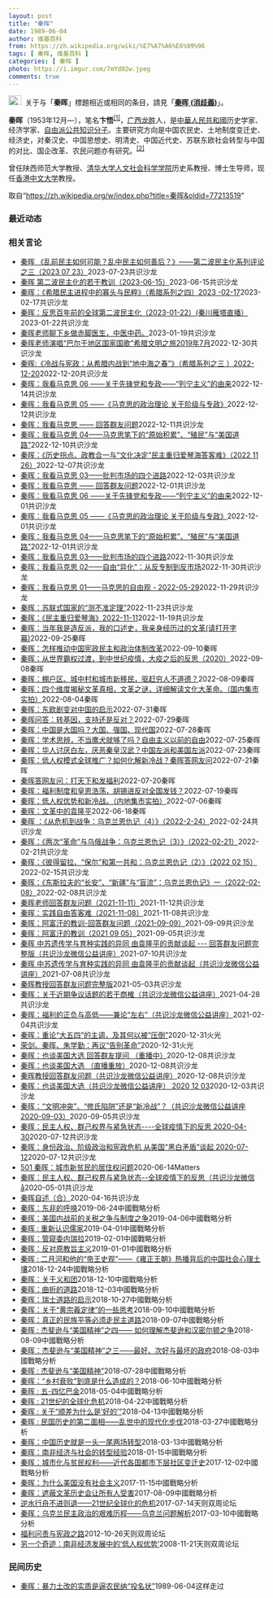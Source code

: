 ```yaml
---
layout: post
title: "秦晖"
date: 1989-06-04
author: 维基百科
from: https://zh.wikipedia.org/wiki/%E7%A7%A6%E6%99%96
tags: [ 秦晖, 维基百科 ]
categories: [ 秦晖 ]
photo: https://i.imgur.com/7mYd02w.jpeg
comments: true
---
```

<div class="mw-parser-output"><div role="note" class="hatnote navigation-not-searchable"><span typeof="mw:File"><a href="/wiki/Wikipedia:%E6%B6%88%E6%AD%A7%E4%B9%89" title="Wikipedia:消歧义"><img src="//upload.wikimedia.org/wikipedia/commons/thumb/5/5f/Disambig_gray.svg/25px-Disambig_gray.svg.png" decoding="async" width="25" height="19" class="mw-file-element" srcset="//upload.wikimedia.org/wikipedia/commons/thumb/5/5f/Disambig_gray.svg/38px-Disambig_gray.svg.png 1.5x, //upload.wikimedia.org/wikipedia/commons/thumb/5/5f/Disambig_gray.svg/50px-Disambig_gray.svg.png 2x" data-file-width="220" data-file-height="168"></a></span><style data-mw-deduplicate="TemplateStyles:r74069148">body:not(.skin-minerva) .mw-parser-output .ifmobile>.mobile{display:none}body.skin-minerva .mw-parser-output .ifmobile>.nomobile{display:inherit;display:initial}</style><span class="ifmobile"><span class="nomobile">&nbsp;&nbsp;</span><span class="mobile"></span></span>关于与「<b>秦晖</b>」標題相近或相同的条目，請見「<b><a href="/wiki/%E7%A7%A6%E6%99%96_(%E6%B6%88%E6%AD%A7%E4%B9%89)" class="mw-redirect" title="秦晖 (消歧义)">秦晖 (消歧義)</a></b>」。</div>

<p><b>秦晖</b>（1953年12月<span class="useeditintro" title="Template:BLP editintro">—</span>），笔名<b>卞悟</b><sup id="cite_ref-1" class="reference"><a href="#cite_note-1">[1]</a></sup>，<a href="/wiki/%E5%B9%BF%E8%A5%BF" class="mw-redirect" title="广西">广西</a><a href="/wiki/%E9%BE%99%E8%83%9C" class="mw-redirect" title="龙胜">龙胜</a>人，是<a href="/wiki/%E4%B8%AD%E8%8F%AF%E4%BA%BA%E6%B0%91%E5%85%B1%E5%92%8C%E5%9C%8B" class="mw-redirect" title="中華人民共和國">中華人民共和國</a>历史学家、经济学家、<a href="/wiki/%E8%87%AA%E7%94%B1%E6%B4%BE_(%E4%B8%AD%E5%8D%8E%E4%BA%BA%E6%B0%91%E5%85%B1%E5%92%8C%E5%9B%BD)" title="自由派 (中华人民共和国)">自由派</a><a href="/wiki/%E5%85%AC%E5%85%B1%E7%9F%A5%E8%AF%86%E5%88%86%E5%AD%90" title="公共知识分子">公共知识分子</a>。主要研究方向是中国农民史、土地制度变迁史、经济史，对秦汉史、中国思想史、明清史、中国近代史、苏联东欧社会转型与中国的对比、国企改革、农民问题亦有研究。<sup id="cite_ref-爱思想网_2-0" class="reference"><a href="#cite_note-爱思想网-2">[2]</a></sup>
</p><p>曾任陕西师范大学教授、<a href="/wiki/%E6%B8%85%E5%8D%8E%E5%A4%A7%E5%AD%A6%E4%BA%BA%E6%96%87%E7%A4%BE%E4%BC%9A%E7%A7%91%E5%AD%A6%E5%AD%A6%E9%99%A2" title="清华大学人文社会科学学院">清华大学人文社会科学学院</a>历史系教授、博士生导师，现任<a href="/wiki/%E9%A6%99%E6%B8%AF%E4%B8%AD%E6%96%87%E5%A4%A7%E5%AD%B8" title="香港中文大學">香港中文大学</a>教授。
</p>
<meta property="mw:PageProp/toc">
</div><!--esi <esi:include src="/esitest-fa8a495983347898/content" /> --><noscript><img src="//zh.wikipedia.org/wiki/Special:CentralAutoLogin/start?type=1x1" alt="" title="" width="1" height="1" style="border: none; position: absolute;"></noscript>
<div class="printfooter" data-nosnippet="">取自“<a dir="ltr" href="https://zh.wikipedia.org/w/index.php?title=秦晖&amp;oldid=77213519">https://zh.wikipedia.org/w/index.php?title=秦晖&amp;oldid=77213519</a>”</div><div id="recent-news"><h3>最近动态</h3><ul></ul></div><div id="open-opinion"><h3>相关言论</h3><ul><li><a href="https://nodebe4.github.io/opinion/2023-07-23/%E7%A7%A6%E6%99%96-%E4%B9%B1%E5%89%8D%E6%B0%91%E4%B8%BB%E5%A6%82%E4%BD%95%E5%8F%AF%E8%83%BD-%E4%B9%B1%E4%B8%AD%E6%B0%91%E4%B8%BB%E5%A6%82%E4%BD%95%E5%96%84%E5%90%8E-%E7%AC%AC%E4%BA%8C%E6%B3%A2%E6%B0%91%E4%B8%BB%E5%8C%96%E7%B3%BB%E5%88%97%E8%AF%84%E8%AE%BA%E4%B9%8B%E4%B8%89-2023-07-23/" title="思享-共识">秦晖 《乱前民主如何可能？乱中民主如何善后？》——第二波民主化系列评论之三（2023 07 23）</a><time>2023-07-23</time><a class="tag">共识沙龙</a></li>
<li><a href="https://nodebe4.github.io/opinion/2023-06-15/%E7%A7%A6%E6%99%96-%E7%AC%AC%E4%BA%8C%E6%B3%A2%E6%B0%91%E4%B8%BB%E5%8C%96%E7%9A%84%E8%8B%A5%E5%B9%B2%E6%95%99%E8%AE%AD-2023-06-15/" title="思享-共识">秦晖 第二波民主化的若干教训（2023-06-15）</a><time>2023-06-15</time><a class="tag">共识沙龙</a></li>
<li><a href="https://nodebe4.github.io/opinion/2023-02-17/%E7%A7%A6%E6%99%96-%E5%B8%8C%E8%85%8A%E6%B0%91%E4%B8%BB%E8%BF%9B%E7%A8%8B%E4%B8%AD%E7%9A%84%E5%AF%A1%E5%A4%B4%E4%B8%8E%E6%B0%91%E7%B2%B9-%E5%B8%8C%E8%85%8A%E7%B3%BB%E5%88%97%E4%B9%8B%E5%9B%9B-2023-02-17/" title="思享-共识">秦晖：《希腊民主进程中的寡头与民粹》（希腊系列之四）2023 -02-17</a><time>2023-02-17</time><a class="tag">共识沙龙</a></li>
<li><a href="https://nodebe4.github.io/opinion/2023-01-22/%E7%A7%A6%E6%99%96-%E5%8F%8D%E6%80%9D%E7%99%BE%E5%B9%B4%E5%89%8D%E7%9A%84%E5%85%A8%E7%90%83%E7%AC%AC%E4%BA%8C%E6%B3%A2%E6%B0%91%E4%B8%BB%E5%8C%96-2023-01-22-(%E7%A7%A6%E5%B7%9D%E9%9B%81%E5%A1%94%E7%9B%B4%E6%92%AD/" title="思享-共识">秦晖：反思百年前的全球第二波民主化（2023-01-22）(秦川雁塔直播）</a><time>2023-01-22</time><a class="tag">共识沙龙</a></li>
<li><a href="https://nodebe4.github.io/opinion/2023-01-19/%E7%A7%A6%E6%99%96%E8%80%81%E5%B8%88%E8%81%8A%E4%B8%8B%E4%B9%A1%E5%81%9A%E8%B5%A4%E8%84%9A%E5%8C%BB%E7%94%9F-%E4%B8%AD%E5%8C%BB%E4%B8%AD%E8%8D%AF/" title="思享-共识">秦晖老师聊下乡做赤脚医生，中医中药。</a><time>2023-01-19</time><a class="tag">共识沙龙</a></li>
<li><a href="https://nodebe4.github.io/opinion/2022-12-30/%E7%A7%A6%E6%99%96%E8%80%81%E5%B8%88%E6%BC%94%E5%94%B1-%E5%B7%B4%E5%B0%94%E5%B9%B2%E5%9C%B0%E5%8C%BA%E5%9B%BD%E5%AE%B6%E5%9B%BD%E6%AD%8C-%E5%B8%8C%E8%85%8A%E6%96%87%E6%98%8E%E4%B9%8B%E6%97%852019%E5%B9%B47%E6%9C%88/" title="思享-共识">秦晖老师演唱“巴尔干地区国家国歌”希腊文明之旅2019年7月</a><time>2022-12-30</time><a class="tag">共识沙龙</a></li>
<li><a href="https://nodebe4.github.io/opinion/2022-12-20/%E7%A7%A6%E6%99%96-%E5%86%B7%E6%88%98%E4%B8%8E%E5%AE%AA%E6%94%BF-%E4%BB%8E%E5%B8%8C%E8%85%8A%E5%86%85%E6%88%98%E5%88%B0-%E5%9C%B0%E4%B8%AD%E6%B5%B7%E4%B9%8B%E6%98%A5-%E5%B8%8C%E8%85%8A%E7%B3%BB%E5%88%97%E4%B9%8B%E4%B8%89-2022-12-20/" title="思享-共识">秦晖:《冷战与宪政：从希腊内战到“地中海之春”》（希腊系列之三  ）2022-12-20</a><time>2022-12-20</time><a class="tag">共识沙龙</a></li>
<li><a href="https://nodebe4.github.io/opinion/2022-12-14/%E7%A7%A6%E6%99%96-%E6%88%91%E7%9C%8B%E9%A9%AC%E5%85%8B%E6%80%9D-06-%E5%85%B3%E4%BA%8E%E5%85%88%E9%94%8B%E5%85%9A%E5%92%8C%E4%B8%93%E6%94%BF-%E5%88%97%E5%AE%81%E4%B8%BB%E4%B9%89-%E7%9A%84%E7%94%B1%E6%9D%A5/" title="思享-共识">秦晖：我看马克思 06 ——关于先锋党和专政——“列宁主义”的由来</a><time>2022-12-14</time><a class="tag">共识沙龙</a></li>
<li><a href="https://nodebe4.github.io/opinion/2022-12-12/%E7%A7%A6%E6%99%96-%E6%88%91%E7%9C%8B%E9%A9%AC%E5%85%8B%E6%80%9D-05-%E9%A9%AC%E5%85%8B%E6%80%9D%E7%9A%84%E6%94%BF%E6%B2%BB%E7%90%86%E8%AE%BA-%E5%85%B3%E4%BA%8E%E9%98%B6%E7%BA%A7%E4%B8%8E%E4%B8%93%E6%94%BF/" title="思享-共识">秦晖：我看马克思 05 ——《马克思的政治理论 关于阶级与专政》</a><time>2022-12-12</time><a class="tag">共识沙龙</a></li>
<li><a href="https://nodebe4.github.io/opinion/2022-12-11/%E7%A7%A6%E6%99%96-%E6%88%91%E7%9C%8B%E9%A9%AC%E5%85%8B%E6%80%9D-%E5%9B%9E%E7%AD%94%E7%BE%A4%E5%8F%8B%E9%97%AE%E9%A2%98/" title="思享-共识">秦晖：我看马克思 —— 回答群友问题</a><time>2022-12-11</time><a class="tag">共识沙龙</a></li>
<li><a href="https://nodebe4.github.io/opinion/2022-12-10/%E7%A7%A6%E6%99%96-%E6%88%91%E7%9C%8B%E9%A9%AC%E5%85%8B%E6%80%9D-04-%E9%A9%AC%E5%85%8B%E6%80%9D%E7%AC%94%E4%B8%8B%E7%9A%84-%E5%8E%9F%E5%A7%8B%E7%A7%AF%E7%B4%AF-%E6%AE%96%E6%B0%91-%E4%B8%8E-%E7%BE%8E%E5%9B%BD%E9%81%93%E8%B7%AF/" title="思享-共识">秦晖：我看马克思 04——马克思笔下的“原始积累”、“殖民”与“美国道路”</a><time>2022-12-10</time><a class="tag">共识沙龙</a></li>
<li><a href="https://nodebe4.github.io/opinion/2022-12-07/%E7%A7%A6%E6%99%96-%E5%8E%86%E5%8F%B2%E6%8B%90%E7%82%B9-%E6%94%BF%E6%95%99%E5%90%88%E4%B8%80%E4%B8%8E-%E6%96%87%E5%8C%96%E5%86%B3%E5%AE%9A-%E6%B0%91%E4%B8%BB%E9%87%8D%E5%BD%92%E7%88%B1%E7%90%B4%E6%B5%B7%E7%AD%94%E5%AE%A2%E9%9A%BE-2022-11-26/" title="思享-共识">秦晖：《历史拐点、政教合一与“文化决定”民主重归爱琴海答客难》（2022 11 26）</a><time>2022-12-07</time><a class="tag">共识沙龙</a></li>
<li><a href="https://nodebe4.github.io/opinion/2022-12-03/%E7%A7%A6%E6%99%96-%E6%88%91%E7%9C%8B%E9%A9%AC%E5%85%8B%E6%80%9D-03-%E6%89%B9%E5%88%A4%E5%B8%82%E5%9C%BA%E7%9A%84%E5%9B%9B%E4%B8%AA%E8%BF%9B%E8%B7%AF/" title="思享-共识">秦晖：我看马克思 03——批判市场的四个进路</a><time>2022-12-03</time><a class="tag">共识沙龙</a></li>
<li><a href="https://nodebe4.github.io/opinion/2022-12-01/%E7%A7%A6%E6%99%96-%E6%88%91%E7%9C%8B%E9%A9%AC%E5%85%8B%E6%80%9D-%E5%9B%9E%E7%AD%94%E7%BE%A4%E5%8F%8B%E9%97%AE%E9%A2%98/" title="思享-共识">秦晖：我看马克思 —— 回答群友问题</a><time>2022-12-01</time><a class="tag">共识沙龙</a></li>
<li><a href="https://nodebe4.github.io/opinion/2022-12-01/%E7%A7%A6%E6%99%96-%E6%88%91%E7%9C%8B%E9%A9%AC%E5%85%8B%E6%80%9D-06-%E5%85%B3%E4%BA%8E%E5%85%88%E9%94%8B%E5%85%9A%E5%92%8C%E4%B8%93%E6%94%BF-%E5%88%97%E5%AE%81%E4%B8%BB%E4%B9%89-%E7%9A%84%E7%94%B1%E6%9D%A5/" title="思享-共识">秦晖：我看马克思 06 ——关于先锋党和专政——“列宁主义”的由来</a><time>2022-12-01</time><a class="tag">共识沙龙</a></li>
<li><a href="https://nodebe4.github.io/opinion/2022-12-01/%E7%A7%A6%E6%99%96-%E6%88%91%E7%9C%8B%E9%A9%AC%E5%85%8B%E6%80%9D-05-%E9%A9%AC%E5%85%8B%E6%80%9D%E7%9A%84%E6%94%BF%E6%B2%BB%E7%90%86%E8%AE%BA-%E5%85%B3%E4%BA%8E%E9%98%B6%E7%BA%A7%E4%B8%8E%E4%B8%93%E6%94%BF/" title="思享-共识">秦晖：我看马克思 05 ——《马克思的政治理论 关于阶级与专政》</a><time>2022-12-01</time><a class="tag">共识沙龙</a></li>
<li><a href="https://nodebe4.github.io/opinion/2022-12-01/%E7%A7%A6%E6%99%96-%E6%88%91%E7%9C%8B%E9%A9%AC%E5%85%8B%E6%80%9D-04-%E9%A9%AC%E5%85%8B%E6%80%9D%E7%AC%94%E4%B8%8B%E7%9A%84-%E5%8E%9F%E5%A7%8B%E7%A7%AF%E7%B4%AF-%E6%AE%96%E6%B0%91-%E4%B8%8E-%E7%BE%8E%E5%9B%BD%E9%81%93%E8%B7%AF/" title="思享-共识">秦晖：我看马克思 04——马克思笔下的“原始积累”、“殖民”与“美国道路”</a><time>2022-12-01</time><a class="tag">共识沙龙</a></li>
<li><a href="https://nodebe4.github.io/opinion/2022-11-30/%E7%A7%A6%E6%99%96-%E6%88%91%E7%9C%8B%E9%A9%AC%E5%85%8B%E6%80%9D-03-%E6%89%B9%E5%88%A4%E5%B8%82%E5%9C%BA%E7%9A%84%E5%9B%9B%E4%B8%AA%E8%BF%9B%E8%B7%AF/" title="思享-共识">秦晖：我看马克思 03——批判市场的四个进路</a><time>2022-11-30</time><a class="tag">共识沙龙</a></li>
<li><a href="https://nodebe4.github.io/opinion/2022-11-30/%E7%A7%A6%E6%99%96-%E6%88%91%E7%9C%8B%E9%A9%AC%E5%85%8B%E6%80%9D-02-%E8%87%AA%E7%94%B1-%E5%BC%82%E5%8C%96-%E4%BB%8E%E5%8F%8D%E4%B8%93%E5%88%B6%E5%88%B0%E5%8F%8D%E5%B8%82%E5%9C%BA/" title="思享-共识">秦晖：我看马克思 02——自由“异化”：从反专制到反市场</a><time>2022-11-30</time><a class="tag">共识沙龙</a></li>
<li><a href="https://nodebe4.github.io/opinion/2022-11-29/%E7%A7%A6%E6%99%96-%E6%88%91%E7%9C%8B%E9%A9%AC%E5%85%8B%E6%80%9D-01-%E9%A9%AC%E5%85%8B%E6%80%9D%E7%9A%84%E8%87%AA%E7%94%B1%E8%A7%82-2022-05-29/" title="思享-共识">秦晖：我看马克思 01——马克思的自由观 - 2022-05-29</a><time>2022-11-29</time><a class="tag">共识沙龙</a></li>
<li><a href="https://nodebe4.github.io/opinion/2022-11-23/%E7%A7%A6%E6%99%96-%E8%8B%8F%E8%81%94%E5%BC%8F%E5%9B%BD%E5%AE%B6%E7%9A%84-%E6%B5%8B%E4%B8%8D%E5%87%86%E5%AE%9A%E7%90%86/" title="思享-共识">秦晖：苏联式国家的“测不准定理”</a><time>2022-11-23</time><a class="tag">共识沙龙</a></li>
<li><a href="https://nodebe4.github.io/opinion/2022-11-19/%E7%A7%A6%E6%99%96-%E6%B0%91%E4%B8%BB%E9%87%8D%E5%BD%92%E7%88%B1%E7%90%B4%E6%B5%B7-2022-11-11/" title="思享-共识">秦晖：《民主重归爱琴海》2022-11-11</a><time>2022-11-19</time><a class="tag">共识沙龙</a></li>
<li><a href="https://nodebe4.github.io/opinion/2022-09-25/%E7%A7%A6%E6%99%96-%E5%BD%93%E5%B9%B4%E6%88%91%E6%98%AF%E9%80%A0%E5%8F%8D%E6%B4%BE-%E6%88%91%E7%9A%84%E5%8F%A3%E8%BF%B0%E5%8F%B2-%E6%88%91%E4%BA%B2%E8%BA%AB%E7%BB%8F%E5%8E%86%E8%BF%87%E7%9A%84%E6%96%87%E9%9D%A9(%E8%AF%B7%E6%89%93%E5%BC%80%E5%AD%97%E5%B9%95)/" title="中国菜市场 Chinese Wet Market">秦晖：当年我是造反派，我的口述史，我亲身经历过的文革(请打开字幕)</a><time>2022-09-25</time><a class="tag">秦晖</a></li>
<li><a href="https://nodebe4.github.io/opinion/2022-09-10/%E7%A7%A6%E6%99%96-%E6%80%8E%E6%A0%B7%E6%8E%A8%E5%8A%A8%E4%B8%AD%E5%9B%BD%E5%AE%AA%E6%94%BF%E6%B0%91%E4%B8%BB%E5%92%8C%E6%94%BF%E6%B2%BB%E4%BD%93%E5%88%B6%E6%94%B9%E9%9D%A9/" title="中国菜市场 Chinese Wet Market">秦晖：怎样推动中国宪政民主和政治体制改革</a><time>2022-09-10</time><a class="tag">秦晖</a></li>
<li><a href="https://nodebe4.github.io/opinion/2022-09-08/%E7%A7%A6%E6%99%96-%E4%BB%8E%E4%B8%96%E7%95%8C%E9%9C%B8%E6%9D%83%E8%BF%87%E6%B8%A1-%E5%88%B0%E4%B8%AD%E4%B8%96%E7%BA%AA%E7%96%AB%E6%83%85-%E5%A4%A7%E7%96%AB%E4%B9%8B%E5%90%8E%E7%9A%84%E5%8F%8D%E6%80%9D-2020/" title="中国菜市场 Chinese Wet Market">秦晖：从世界霸权过渡，到中世纪疫情，大疫之后的反思（2020）</a><time>2022-09-08</time><a class="tag">秦晖</a></li>
<li><a href="https://nodebe4.github.io/opinion/2022-08-09/%E7%A7%A6%E6%99%96-%E6%A3%9A%E6%88%B7%E5%8C%BA-%E5%9F%8E%E4%B8%AD%E6%9D%91%E5%92%8C%E5%9F%8E%E5%B8%82%E6%96%B0%E7%A7%BB%E6%B0%91-%E9%A9%B1%E8%B5%B6%E7%A9%B7%E4%BA%BA%E4%B8%8D%E9%81%93%E5%BE%B7/" title="中国菜市场 Chinese Wet Market">秦晖：棚户区、城中村和城市新移民，驱赶穷人不道德？</a><time>2022-08-09</time><a class="tag">秦晖</a></li>
<li><a href="https://nodebe4.github.io/opinion/2022-08-04/%E7%A7%A6%E6%99%96-%E5%9B%9B%E4%B8%AA%E7%BB%B4%E5%BA%A6%E6%8F%AD%E7%A7%98%E6%96%87%E9%9D%A9%E7%9C%9F%E7%9B%B8-%E6%96%87%E9%9D%A9%E4%B9%8B%E8%B0%9C-%E8%AF%A6%E7%BB%86%E8%A7%A3%E8%AF%BB%E6%96%87%E5%8C%96%E5%A4%A7%E9%9D%A9%E5%91%BD-%E5%9B%BD%E5%86%85%E9%9B%86%E5%B8%82%E5%AE%9E%E6%8B%8D/" title="中国菜市场 Chinese Wet Market">秦晖：四个维度揭秘文革真相，文革之谜，详细解读文化大革命。（国内集市实拍）</a><time>2022-08-04</time><a class="tag">秦晖</a></li>
<li><a href="https://nodebe4.github.io/opinion/2022-07-31/%E7%A7%A6%E6%99%96-%E4%B8%9C%E6%AC%A7%E5%89%A7%E5%8F%98%E5%AF%B9%E4%B8%AD%E5%9B%BD%E7%9A%84%E5%90%AF%E7%A4%BA/" title="中国菜市场 Chinese Wet Market">秦晖：东欧剧变对中国的启示</a><time>2022-07-31</time><a class="tag">秦晖</a></li>
<li><a href="https://nodebe4.github.io/opinion/2022-07-29/%E7%A7%A6%E6%99%96%E9%97%AE%E7%AD%94-%E8%BD%AC%E5%9F%BA%E5%9B%A0-%E6%94%AF%E6%8C%81%E8%BF%98%E6%98%AF%E5%8F%8D%E5%AF%B9/" title="中国菜市场 Chinese Wet Market">秦晖问答：转基因，支持还是反对？</a><time>2022-07-29</time><a class="tag">秦晖</a></li>
<li><a href="https://nodebe4.github.io/opinion/2022-07-28/%E7%A7%A6%E6%99%96-%E4%B8%AD%E5%9B%BD%E6%98%AF%E5%A4%A7%E5%9B%BD%E5%90%97-%E5%A4%A7%E5%9B%BD-%E5%BC%BA%E5%9B%BD-%E7%8E%B0%E4%BB%A3%E5%9B%BD/" title="中国菜市场 Chinese Wet Market">秦晖：中国是大国吗？大国、强国、现代国</a><time>2022-07-28</time><a class="tag">秦晖</a></li>
<li><a href="https://nodebe4.github.io/opinion/2022-07-25/%E7%A7%A6%E6%99%96-%E5%AD%A6%E6%9C%AF%E6%80%9D%E8%BE%A8-%E4%B8%8D%E5%BD%93%E9%B9%B0%E7%8A%AC%E5%B0%B1%E5%A4%9F%E4%BA%86%E5%90%97-%E8%87%AA%E7%94%B1%E4%B8%BB%E4%B9%89%E4%BB%A5%E5%89%8D%E7%9A%84%E8%87%AA%E7%94%B1/" title="中国菜市场 Chinese Wet Market">秦晖：学术思辨，不当鹰犬就够了吗？自由主义以前的自由</a><time>2022-07-25</time><a class="tag">秦晖</a></li>
<li><a href="https://nodebe4.github.io/opinion/2022-07-23/%E7%A7%A6%E6%99%96-%E5%8D%8E%E4%BA%BA%E8%AE%A8%E5%8E%8C%E7%99%BD%E5%B7%A6-%E5%8E%8C%E6%81%B6%E7%A7%A6%E7%9A%87%E6%B1%89%E6%AD%A6-%E4%B8%AD%E5%9B%BD%E5%B7%A6%E6%B4%BE%E5%92%8C%E7%BE%8E%E5%9B%BD%E5%B7%A6%E6%B4%BE/" title="中国菜市场 Chinese Wet Market">秦晖：华人讨厌白左，厌恶秦皇汉武？中国左派和美国左派</a><time>2022-07-23</time><a class="tag">秦晖</a></li>
<li><a href="https://nodebe4.github.io/opinion/2022-07-21/%E7%A7%A6%E6%99%96-%E4%BD%8E%E4%BA%BA%E6%9D%83%E6%A8%A1%E5%BC%8F%E5%85%A8%E7%90%83%E6%8E%A8%E5%B9%BF-%E5%A6%82%E4%BD%95%E5%8C%96%E8%A7%A3%E6%96%B0%E5%86%B7%E6%88%98-%E7%A7%A6%E6%99%96%E7%AD%94%E7%BD%91%E5%8F%8B%E9%97%AE/" title="中国菜市场 Chinese Wet Market">秦晖：低人权模式全球推广？如何化解新冷战？秦晖答网友问</a><time>2022-07-21</time><a class="tag">秦晖</a></li>
<li><a href="https://nodebe4.github.io/opinion/2022-07-20/%E7%A7%A6%E6%99%96%E7%AD%94%E7%BD%91%E5%8F%8B%E9%97%AE-%E6%89%93%E5%A4%A9%E4%B8%8B%E5%92%8C%E5%8F%91%E7%A6%8F%E5%88%A9/" title="中国菜市场 Chinese Wet Market">秦晖答网友问：打天下和发福利</a><time>2022-07-20</time><a class="tag">秦晖</a></li>
<li><a href="https://nodebe4.github.io/opinion/2022-07-19/%E7%A7%A6%E6%99%96-%E7%A6%8F%E5%88%A9%E5%88%B6%E5%BA%A6%E5%92%8C%E7%9A%87%E6%81%A9%E6%B5%A9%E8%8D%A1-%E8%83%A1%E9%94%A1%E8%BF%9B%E5%8F%8D%E5%AF%B9%E5%85%A8%E5%9B%BD%E5%8F%91%E9%92%B1/" title="中国菜市场 Chinese Wet Market">秦晖：福利制度和皇恩浩荡，胡锡进反对全国发钱？</a><time>2022-07-19</time><a class="tag">秦晖</a></li>
<li><a href="https://nodebe4.github.io/opinion/2022-07-06/%E7%A7%A6%E6%99%96-%E4%BD%8E%E4%BA%BA%E6%9D%83%E4%BC%98%E5%8A%BF%E5%92%8C%E6%96%B0%E5%86%B7%E6%88%98-%E5%86%85%E5%9C%B0%E9%9B%86%E5%B8%82%E5%AE%9E%E6%8B%8D/" title="中国菜市场 Chinese Wet Market">秦晖：低人权优势和新冷战。（内地集市实拍）</a><time>2022-07-06</time><a class="tag">秦晖</a></li>
<li><a href="https://nodebe4.github.io/opinion/2022-06-18/%E7%A7%A6%E6%99%96-%E6%96%87%E9%9D%A9%E4%B8%AD%E7%9A%84%E8%A2%81%E9%9A%86%E5%B9%B3/" title="中国菜市场 Chinese Wet Market">秦晖：文革中的袁隆平</a><time>2022-06-18</time><a class="tag">秦晖</a></li>
<li><a href="https://nodebe4.github.io/opinion/2022-02-24/%E7%A7%A6%E6%99%96-%E4%BB%8E%E5%8D%B1%E6%9C%BA%E5%88%B0%E6%88%98%E4%BA%89-%E4%B9%8C%E5%85%8B%E5%85%B0%E6%81%A9%E4%BB%87%E8%AE%B0-4-2022-2-24/" title="思享-共识">秦晖 ：《从危机到战争：乌克兰恩仇记（4）》（2022-2-24）</a><time>2022-02-24</time><a class="tag">共识沙龙</a></li>
<li><a href="https://nodebe4.github.io/opinion/2022-02-21/%E7%A7%A6%E6%99%96-%E4%B8%A4%E6%AC%A1-%E9%9D%A9%E5%91%BD-%E4%B8%8E%E4%B9%8C%E4%BF%84%E6%88%98%E4%BA%89-%E4%B9%8C%E5%85%8B%E5%85%B0%E6%81%A9%E4%BB%87%E8%AE%B0-3-2022-02-21/" title="思享-共识">秦晖：《两次“革命”与乌俄战争：乌克兰恩仇记（3）》（2022-02-21）</a><time>2022-02-21</time><a class="tag">共识沙龙</a></li>
<li><a href="https://nodebe4.github.io/opinion/2022-02-15/%E7%A7%A6%E6%99%96-%E5%BD%BC%E5%BE%97%E7%95%99%E6%8B%89-%E4%BF%9D%E5%B0%94-%E5%92%8C%E7%AC%AC%E4%B8%80%E5%85%B1%E5%92%8C-%E4%B9%8C%E5%85%8B%E5%85%B0%E6%81%A9%E4%BB%87%E8%AE%B0-2-2022-02-15/" title="思享-共识">秦晖：《彼得留拉、“保尔”和第一共和：乌克兰恩仇记（2）》（2022 02 15）</a><time>2022-02-15</time><a class="tag">共识沙龙</a></li>
<li><a href="https://nodebe4.github.io/opinion/2022-02-08/%E7%A7%A6%E6%99%96-%E4%B8%9C%E6%96%AF%E6%8B%89%E5%A4%AB%E7%9A%84-%E9%95%BF%E5%AE%89-%E6%96%B0%E7%96%86-%E4%B8%8E-%E7%9B%B2%E6%B5%81-%E4%B9%8C%E5%85%8B%E5%85%B0%E6%81%A9%E4%BB%87%E8%AE%B0-%E4%B8%80-2022-02-08/" title="思享-共识">秦晖：《东斯拉夫的“长安”、“新疆”与“盲流”：乌克兰恩仇记》一（2022-02-08）</a><time>2022-02-08</time><a class="tag">共识沙龙</a></li>
<li><a href="https://nodebe4.github.io/opinion/2021-11-12/%E7%A7%A6%E6%99%96%E8%80%81%E5%B8%88%E5%9B%9E%E7%AD%94%E7%BE%A4%E5%8F%8B%E9%97%AE%E9%A2%98-2021-11-11/" title="共识沙龙">秦晖老师回答群友问题（2021-11-11）</a><time>2021-11-12</time><a class="tag">共识沙龙</a></li>
<li><a href="https://nodebe4.github.io/opinion/2021-11-08/%E7%A7%A6%E6%99%96-%E5%AE%9E%E8%B7%B5%E8%87%AA%E7%94%B1%E7%AD%94%E5%AE%A2%E9%9A%BE-2021-11-08/" title="共识沙龙">秦晖：实践自由答客难（2021-11-08）</a><time>2021-11-08</time><a class="tag">共识沙龙</a></li>
<li><a href="https://nodebe4.github.io/opinion/2021-09-09/%E7%A7%A6%E6%99%96-%E9%98%BF%E5%AF%8C%E6%B1%97%E7%9A%84%E6%95%99%E8%AE%AD-%E5%9B%9E%E7%AD%94%E7%BE%A4%E5%8F%8B%E9%97%AE%E9%A2%98-2021-09-09/" title="共识沙龙">秦晖：阿富汗的教训-回答群友问题（2021-09-09）</a><time>2021-09-09</time><a class="tag">共识沙龙</a></li>
<li><a href="https://nodebe4.github.io/opinion/2021-09-05/%E7%A7%A6%E6%99%96-%E9%98%BF%E5%AF%8C%E6%B1%97%E7%9A%84%E6%95%99%E8%AE%AD-2021-09-05/" title="共识沙龙">秦晖：阿富汗的教训（2021 09 05）</a><time>2021-09-05</time><a class="tag">共识沙龙</a></li>
<li><a href="https://nodebe4.github.io/opinion/2021-07-10/%E7%A7%A6%E6%99%96-%E4%B8%AD%E8%8B%8F%E9%81%97%E4%BC%A0%E5%AD%A6%E4%B8%8E%E8%82%B2%E7%A7%8D%E5%AE%9E%E8%B7%B5%E7%9A%84%E5%BC%82%E5%90%8C-%E7%94%B1%E8%A2%81%E9%9A%86%E5%B9%B3%E7%9A%84%E8%B4%A1%E7%8C%AE%E8%B0%88%E8%B5%B7-%E5%9B%9E%E7%AD%94%E7%BE%A4%E5%8F%8B%E9%97%AE%E9%A2%98%E5%AE%8C%E6%95%B4%E7%89%88-%E5%85%B1%E8%AF%86%E6%B2%99%E9%BE%99%E5%BE%AE%E4%BF%A1%E5%85%AC%E7%9B%8A%E8%AE%B2/" title="共识沙龙">秦晖 中苏遗传学与育种实践的异同 由袁隆平的贡献谈起 --- 回答群友问题完整版（共识沙龙微信公益讲座）</a><time>2021-07-10</time><a class="tag">共识沙龙</a></li>
<li><a href="https://nodebe4.github.io/opinion/2021-07-08/%E7%A7%A6%E6%99%96-%E4%B8%AD%E8%8B%8F%E9%81%97%E4%BC%A0%E5%AD%A6%E4%B8%8E%E8%82%B2%E7%A7%8D%E5%AE%9E%E8%B7%B5%E7%9A%84%E5%BC%82%E5%90%8C-%E7%94%B1%E8%A2%81%E9%9A%86%E5%B9%B3%E7%9A%84%E8%B4%A1%E7%8C%AE%E8%B0%88%E8%B5%B7-%E5%85%B1%E8%AF%86%E6%B2%99%E9%BE%99%E5%BE%AE%E4%BF%A1%E5%85%AC%E7%9B%8A%E8%AE%B2%E5%BA%A7/" title="共识沙龙">秦晖 中苏遗传学与育种实践的异同 由袁隆平的贡献谈起（共识沙龙微信公益讲座）</a><time>2021-07-08</time><a class="tag">共识沙龙</a></li>
<li><a href="https://nodebe4.github.io/opinion/2021-05-03/%E7%A7%A6%E6%99%96%E6%95%99%E6%8E%88%E5%9B%9E%E7%AD%94%E7%BE%A4%E5%8F%8B%E9%97%AE%E9%A2%98%E5%AE%8C%E6%95%B4%E7%89%88/" title="共识沙龙">秦晖教授回答群友问题完整版</a><time>2021-05-03</time><a class="tag">共识沙龙</a></li>
<li><a href="https://nodebe4.github.io/opinion/2021-04-28/%E7%A7%A6%E6%99%96-%E5%85%B3%E4%BA%8E%E8%BF%91%E6%9C%9F%E4%BA%89%E8%AE%AE%E8%AF%9D%E9%A2%98%E7%9A%84%E8%8B%A5%E5%B9%B2%E5%95%86%E6%A6%B7-%E5%85%B1%E8%AF%86%E6%B2%99%E9%BE%99%E5%BE%AE%E4%BF%A1%E5%85%AC%E7%9B%8A%E8%AE%B2%E5%BA%A7/" title="共识沙龙">秦晖：关于近期争议话题的若干商榷（共识沙龙微信公益讲座）</a><time>2021-04-28</time><a class="tag">共识沙龙</a></li>
<li><a href="https://nodebe4.github.io/opinion/2021-02-04/%E7%A7%A6%E6%99%96-%E7%A6%8F%E5%88%A9%E7%9A%84%E6%AD%A3%E8%B4%9F%E4%B8%8E%E9%AB%98%E4%BD%8E-%E5%85%BC%E8%AE%BA-%E5%B7%A6%E5%8F%B3-%E5%85%B1%E8%AF%86%E6%B2%99%E9%BE%99%E5%BE%AE%E4%BF%A1%E5%85%AC%E7%9B%8A%E8%AE%B2%E5%BA%A7/" title="共识沙龙">秦晖：福利的正负与高低——兼论“左右”（共识沙龙微信公益讲座）</a><time>2021-02-04</time><a class="tag">共识沙龙</a></li>
<li><a href="https://nodebe4.github.io/opinion/2020-12-31/%E7%A7%A6%E6%99%96-%E9%87%8D%E8%AE%BA-%E5%A4%A7%E4%BA%94%E5%9B%9B-%E7%9A%84%E4%B8%BB%E8%B0%83-%E5%8F%8A%E5%85%B6%E4%BD%95%E4%BB%A5%E8%A2%AB-%E5%8E%8B%E5%80%92/" title="2049post">秦晖：重论“大五四”的主调，及其何以被“压倒”</a><time>2020-12-31</time><a class="tag">火光</a></li>
<li><a href="https://nodebe4.github.io/opinion/2020-12-31/%E8%8D%A3%E5%89%91-%E7%A7%A6%E6%99%96-%E6%9C%B1%E5%AD%A6%E5%8B%A4-%E5%86%8D%E8%AE%AE-%E5%91%8A%E5%88%AB%E9%9D%A9%E5%91%BD/" title="2049post">荣剑、秦晖、朱学勤：再议“告别革命”</a><time>2020-12-31</time><a class="tag">火光</a></li>
<li><a href="https://nodebe4.github.io/opinion/2020-12-08/%E7%A7%A6%E6%99%96-%E4%B9%9F%E8%B0%88%E7%BE%8E%E5%9B%BD%E5%A4%A7%E9%80%89-%E5%9B%9E%E7%AD%94%E7%BE%A4%E5%8F%8B%E6%8F%90%E9%97%AE-%E9%87%8D%E6%92%AD%E4%B8%AD/" title="共识沙龙">秦晖：也谈美国大选  回答群友提问 （重播中）</a><time>2020-12-08</time><a class="tag">共识沙龙</a></li>
<li><a href="https://nodebe4.github.io/opinion/2020-12-08/%E7%A7%A6%E6%99%96-%E4%B9%9F%E8%B0%88%E7%BE%8E%E5%9B%BD%E5%A4%A7%E9%80%89-%E7%9B%B4%E6%92%AD%E9%87%8D%E6%94%BE/" title="共识沙龙">秦晖：也谈美国大选 （直播重放）</a><time>2020-12-08</time><a class="tag">共识沙龙</a></li>
<li><a href="https://nodebe4.github.io/opinion/2020-12-08/%E7%A7%A6%E6%99%96%E6%95%99%E6%8E%88%E5%9B%9E%E7%AD%94%E7%BE%A4%E5%8F%8B%E9%97%AE%E9%A2%98-%E5%85%B1%E8%AF%86%E6%B2%99%E9%BE%99%E5%BE%AE%E4%BF%A1%E5%85%AC%E7%9B%8A%E8%AE%B2%E5%BA%A7/" title="共识沙龙">秦晖教授回答群友问题（共识沙龙微信公益讲座）</a><time>2020-12-08</time><a class="tag">共识沙龙</a></li>
<li><a href="https://nodebe4.github.io/opinion/2020-12-03/%E7%A7%A6%E6%99%96-%E4%B9%9F%E8%B0%88%E7%BE%8E%E5%9B%BD%E5%A4%A7%E9%80%89-%E5%85%B1%E8%AF%86%E6%B2%99%E9%BE%99%E5%BE%AE%E4%BF%A1%E5%85%AC%E7%9B%8A%E8%AE%B2%E5%BA%A7-2020-12-03/" title="共识沙龙">秦晖：也谈美国大选（共识沙龙微信公益讲座） 2020 12 03</a><time>2020-12-03</time><a class="tag">共识沙龙</a></li>
<li><a href="https://nodebe4.github.io/opinion/2020-09-05/%E7%A7%A6%E6%99%96-%E6%96%87%E6%98%8E%E5%86%B2%E7%AA%81-%E4%BF%AE%E6%B0%8F%E9%99%B7%E9%98%B1-%E8%BF%98%E6%98%AF-%E6%96%B0%E5%86%B7%E6%88%98-%E5%85%B1%E8%AF%86%E6%B2%99%E9%BE%99%E5%BE%AE%E4%BF%A1%E5%85%AC%E7%9B%8A%E8%AE%B2%E5%BA%A72020-09-03/" title="共识沙龙">秦晖：“文明冲突”、“修氏陷阱”还是“新冷战”？（共识沙龙微信公益讲座2020-09-03）</a><time>2020-09-05</time><a class="tag">共识沙龙</a></li>
<li><a href="https://nodebe4.github.io/opinion/2020-07-12/%E7%A7%A6%E6%99%96-%E6%B0%91%E4%B8%BB%E4%BA%BA%E6%9D%83-%E7%BE%A4%E5%B7%B1%E6%9D%83%E7%95%8C%E4%B8%8E%E7%B4%A7%E6%80%A5%E7%8A%B6%E6%80%81-%E5%85%A8%E7%90%83%E7%96%AB%E6%83%85%E4%B8%8B%E7%9A%84%E5%8F%8D%E6%80%9D-2020-04-30/" title="共识沙龙">秦晖：民主人权、群己权界与紧急状态----全球疫情下的反思 2020-04-30</a><time>2020-07-12</time><a class="tag">共识沙龙</a></li>
<li><a href="https://nodebe4.github.io/opinion/2020-07-12/%E7%A7%A6%E6%99%96-%E8%BA%AB%E4%BB%BD%E6%94%BF%E6%B2%BB-%E9%98%B6%E7%BA%A7%E6%94%BF%E6%B2%BB%E5%92%8C%E5%AE%AA%E6%94%BF%E5%8D%B1%E6%9C%BA-%E4%BB%8E%E7%BE%8E%E5%9B%BD-%E9%BB%91%E7%99%BD%E7%9F%9B%E7%9B%BE-%E8%B0%88%E8%B5%B7-2020-07-12/" title="共识沙龙">秦晖：身份政治、阶级政治和宪政危机  从美国“黑白矛盾”谈起 2020-07-12</a><time>2020-07-12</time><a class="tag">共识沙龙</a></li>
<li><a href="https://nodebe4.github.io/opinion/2020-06-14/501-%E7%A7%A6%E6%99%96-%E5%9F%8E%E5%B8%82%E6%96%B0%E8%B4%AB%E6%B0%91%E7%9A%84%E5%B1%85%E4%BD%8F%E6%9D%83%E9%97%AE%E9%A2%98/" title="野兽爱智慧">501 秦晖：城市新贫民的居住权问题</a><time>2020-06-14</time><a class="tag">Matters</a></li>
<li><a href="https://nodebe4.github.io/opinion/2020-05-01/%E7%A7%A6%E6%99%96-%E6%B0%91%E4%B8%BB%E4%BA%BA%E6%9D%83-%E7%BE%A4%E5%B7%B1%E6%9D%83%E7%95%8C%E4%B8%8E%E7%B4%A7%E6%80%A5%E7%8A%B6%E6%80%81-%E5%85%A8%E7%90%83%E7%96%AB%E6%83%85%E4%B8%8B%E7%9A%84%E5%8F%8D%E6%80%9D-%E5%85%B1%E8%AF%86%E6%B2%99%E9%BE%99%E5%BE%AE%E4%BF%A1%C3%A5/" title="共识沙龙">秦晖：民主人权、群己权界与紧急状态--全球疫情下的反思（共识沙龙微信å</a><time>2020-05-01</time><a class="tag">共识沙龙</a></li>
<li><a href="https://nodebe4.github.io/opinion/2020-04-16/%E7%A7%A6%E6%99%96%E8%87%AA%E8%BF%B0-%E5%90%88/" title="共识沙龙">秦晖自述（合）</a><time>2020-04-16</time><a class="tag">共识沙龙</a></li>
<li><a href="https://nodebe4.github.io/opinion/2019-06-24/%E7%A7%A6%E6%99%96-%E4%B8%9C%E9%9D%9E%E7%9A%84%E5%91%BC%E5%94%A4/" title="秦晖">秦晖：东非的呼唤</a><time>2019-06-24</time><a class="tag">中國戰略分析</a></li>
<li><a href="https://nodebe4.github.io/opinion/2019-04-06/%E7%A7%A6%E6%99%96-%E7%BE%8E%E5%9B%BD%E5%86%85%E6%88%98%E5%89%8D%E7%9A%84%E5%85%B3%E7%A8%8E%E4%B9%8B%E4%BA%89%E4%B8%8E%E5%88%B6%E5%BA%A6%E4%B9%8B%E4%BA%89/" title="秦晖">秦晖：美国内战前的关税之争与制度之争</a><time>2019-04-06</time><a class="tag">中國戰略分析</a></li>
<li><a href="https://nodebe4.github.io/opinion/2019-04-01/%E7%A7%A6%E6%99%96-%E9%87%8D%E6%96%B0%E8%AE%A4%E8%AF%86%E5%84%92%E5%AE%B6/" title="秦晖">秦晖 : 重新认识儒家</a><time>2019-04-01</time><a class="tag">中國戰略分析</a></li>
<li><a href="https://nodebe4.github.io/opinion/2019-02-01/%E7%A7%A6%E6%99%96-%E7%AE%A1%E7%AA%A5%E5%A7%94%E5%86%85%E7%91%9E%E6%8B%89/" title="秦晖">秦晖：管窥委内瑞拉</a><time>2019-02-01</time><a class="tag">中國戰略分析</a></li>
<li><a href="https://nodebe4.github.io/opinion/2019-01-01/%E7%A7%A6%E6%99%96-%E5%8F%8D%E5%AF%B9%E5%8E%9F%E6%95%99%E6%97%A8%E4%B8%BB%E4%B9%89/" title="秦晖">秦晖：反对原教旨主义</a><time>2019-01-01</time><a class="tag">中國戰略分析</a></li>
<li><a href="https://nodebe4.github.io/opinion/2018-12-24/%E7%A7%A6%E6%99%96-%E4%BA%8C%E6%9C%88%E6%B2%B3%E5%92%8C%E4%BB%96%E7%9A%84-%E5%B8%9D%E7%8E%8B%E5%8F%B2%E8%A7%82-%E9%9B%8D%E6%AD%A3%E7%8E%8B%E6%9C%9D-%E7%83%AD%E6%92%AD%E8%83%8C%E5%90%8E%E7%9A%84%E4%B8%AD%E5%9B%BD%E7%A4%BE%E4%BC%9A%E5%BF%83%E7%90%86%E5%9C%9F%E5%A3%A4/" title="秦晖">秦晖 : 二月河和他的“帝王史观”——《雍正王朝》热播背后的中国社会心理土壤</a><time>2018-12-24</time><a class="tag">中國戰略分析</a></li>
<li><a href="https://nodebe4.github.io/opinion/2018-12-10/%E7%A7%A6%E6%99%96-%E5%85%B3%E4%BA%8E%E4%B9%89%E5%92%8C%E5%9B%A2/" title="秦晖">秦晖：关于义和团</a><time>2018-12-10</time><a class="tag">中國戰略分析</a></li>
<li><a href="https://nodebe4.github.io/opinion/2018-12-03/%E7%A7%A6%E6%99%96-%E6%9B%B2%E6%8A%98%E7%9A%84%E9%81%93%E8%B7%AF/" title="秦晖">秦晖：曲折的道路</a><time>2018-12-03</time><a class="tag">中國戰略分析</a></li>
<li><a href="https://nodebe4.github.io/opinion/2018-10-27/%E7%A7%A6%E6%99%96-%E7%91%9E%E5%A3%AB%E9%81%93%E8%B7%AF%E7%9A%84%E5%90%AF%E7%A4%BA/" title="秦晖">秦晖：瑞士道路的启示</a><time>2018-10-27</time><a class="tag">中國戰略分析</a></li>
<li><a href="https://nodebe4.github.io/opinion/2018-09-10/%E7%A7%A6%E6%99%96-%E5%85%B3%E4%BA%8E-%E9%BB%84%E5%AE%97%E7%BE%B2%E5%AE%9A%E5%BE%8B-%E7%9A%84%E4%B8%80%E4%BA%9B%E6%80%9D%E8%80%83/" title="秦晖">秦晖：关于“黄宗羲定律”的一些思考</a><time>2018-09-10</time><a class="tag">中國戰略分析</a></li>
<li><a href="https://nodebe4.github.io/opinion/2018-09-07/%E7%A7%A6%E6%99%96-%E7%9C%9F%E6%AD%A3%E7%9A%84%E6%B0%91%E6%97%8F%E5%B9%B3%E7%AD%89%E5%BF%85%E9%A1%BB%E8%B5%B0%E6%B0%91%E4%B8%BB%E9%81%93%E8%B7%AF/" title="秦晖">秦晖：真正的民族平等必须走民主道路</a><time>2018-09-07</time><a class="tag">中國戰略分析</a></li>
<li><a href="https://nodebe4.github.io/opinion/2018-08-09/%E7%A7%A6%E6%99%96-%E6%9D%B0%E6%96%90%E9%80%8A%E4%B8%8E-%E7%BE%8E%E5%9B%BD%E7%B2%BE%E7%A5%9E-%E4%B9%8B%E5%9B%9B-%E5%A6%82%E4%BD%95%E7%90%86%E8%A7%A3%E6%9D%B0%E6%96%90%E9%80%8A%E5%92%8C%E6%B1%89%E5%AF%86%E5%B0%94%E9%A1%BF%E4%B9%8B%E4%BA%89/" title="秦晖">秦晖 : 杰斐逊与“美国精神”之四—— 如何理解杰斐逊和汉密尔顿之争</a><time>2018-08-09</time><a class="tag">中國戰略分析</a></li>
<li><a href="https://nodebe4.github.io/opinion/2018-08-03/%E7%A7%A6%E6%99%96-%E6%9D%B0%E6%96%90%E9%80%8A%E4%B8%8E-%E7%BE%8E%E5%9B%BD%E7%B2%BE%E7%A5%9E-%E4%B9%8B%E4%B8%89-%E6%9C%80%E5%A5%BD-%E6%AC%A1%E5%A5%BD%E4%B8%8E%E6%9C%80%E5%9D%8F%E7%9A%84%E6%94%BF%E5%BA%9C/" title="秦晖">秦晖：杰斐逊与“美国精神”之三——最好、次好与最坏的政府</a><time>2018-08-03</time><a class="tag">中國戰略分析</a></li>
<li><a href="https://nodebe4.github.io/opinion/2018-07-28/%E7%A7%A6%E6%99%96-%E6%9D%B0%E6%96%90%E9%80%8A%E4%B8%8E-%E7%BE%8E%E5%9B%BD%E7%B2%BE%E7%A5%9E/" title="秦晖">秦晖 : 杰斐逊与“美国精神”</a><time>2018-07-28</time><a class="tag">中國戰略分析</a></li>
<li><a href="https://nodebe4.github.io/opinion/2018-06-10/%E7%A7%A6%E6%99%96-%E4%B9%A1%E6%9D%91%E8%A1%B0%E8%B4%A5-%E5%88%B0%E5%BA%95%E6%98%AF%E4%BB%80%E4%B9%88%E9%80%A0%E6%88%90%E7%9A%84/" title="秦晖">秦晖：“乡村衰败”到底是什么造成的？</a><time>2018-06-10</time><a class="tag">中國戰略分析</a></li>
<li><a href="https://nodebe4.github.io/opinion/2018-05-04/%E7%A7%A6%E6%99%96-%E4%BA%94-%E5%9B%9B%E5%BF%86%E5%B7%B4%E9%87%91/" title="秦晖">秦晖 : 五-四忆巴金</a><time>2018-05-04</time><a class="tag">中國戰略分析</a></li>
<li><a href="https://nodebe4.github.io/opinion/2018-04-22/%E7%A7%A6%E6%99%96-21%E4%B8%96%E7%BA%AA%E7%9A%84%E5%85%A8%E7%90%83%E5%8C%96%E5%8D%B1%E6%9C%BA/" title="秦晖">秦晖 : 21世纪的全球化危机</a><time>2018-04-22</time><a class="tag">中國戰略分析</a></li>
<li><a href="https://nodebe4.github.io/opinion/2018-04-13/%E7%A7%A6%E6%99%96-%E5%85%B3%E4%BA%8E-%E9%A1%BA%E5%B7%AE%E4%B8%BA%E4%BB%80%E4%B9%88%E6%98%AF-%E5%A5%BD%E7%9A%84/" title="秦晖">秦晖 : 关于“顺差为什么是‘好的’”</a><time>2018-04-13</time><a class="tag">中國戰略分析</a></li>
<li><a href="https://nodebe4.github.io/opinion/2018-03-27/%E7%A7%A6%E6%99%96-%E6%B0%91%E5%9B%BD%E5%8E%86%E5%8F%B2%E7%9A%84%E7%AC%AC%E4%BA%8C%E9%9D%A2%E7%9B%B8-%E4%B9%B1%E4%B8%96%E4%B8%AD%E7%9A%84%E7%8E%B0%E4%BB%A3%E5%8C%96%E6%AD%A5%E4%BC%90/" title="秦晖">秦晖 : 民国历史的第二面相——乱世中的现代化步伐</a><time>2018-03-27</time><a class="tag">中國戰略分析</a></li>
<li><a href="https://nodebe4.github.io/opinion/2018-03-13/%E7%A7%A6%E6%99%96-%E4%B8%AD%E5%9B%BD%E5%8E%86%E5%8F%B2%E5%B0%B1%E6%98%AF%E4%B8%80%E5%A4%B4%E4%B8%80%E5%B0%BE%E4%B8%A4%E5%9C%BA%E8%BD%AC%E5%9E%8B/" title="秦晖">秦晖：中国历史就是一头一尾两场转型</a><time>2018-03-13</time><a class="tag">中國戰略分析</a></li>
<li><a href="https://nodebe4.github.io/opinion/2018-01-15/%E7%A7%A6%E6%99%96-%E5%8D%97%E9%9D%9E%E7%BB%8F%E6%B5%8E%E4%B8%8E%E7%A4%BE%E4%BC%9A%E7%9A%84%E8%BD%AC%E5%9E%8B%E7%BB%8F%E9%AA%8C/" title="秦晖">秦晖：南非经济与社会的转型经验</a><time>2018-01-15</time><a class="tag">中國戰略分析</a></li>
<li><a href="https://nodebe4.github.io/opinion/2017-12-02/%E7%A7%A6%E6%99%96-%E5%9F%8E%E5%B8%82%E5%8C%96%E4%B8%8E%E8%B4%AB%E6%B0%91%E6%9D%83%E5%88%A9-%E8%BF%91%E4%BB%A3%E5%90%84%E5%9B%BD%E9%83%BD%E5%B8%82%E4%B8%8B%E5%B1%82%E7%A4%BE%E5%8C%BA%E5%8F%98%E8%BF%81%E5%8F%B2/" title="秦晖">秦晖：城市化与贫民权利——近代各国都市下层社区变迁史</a><time>2017-12-02</time><a class="tag">中國戰略分析</a></li>
<li><a href="https://nodebe4.github.io/opinion/2017-11-15/%E7%A7%A6%E6%99%96-%E4%B8%BA%E4%BB%80%E4%B9%88%E7%BE%8E%E5%9B%BD%E6%B2%A1%E6%9C%89%E7%A4%BE%E4%BC%9A%E4%B8%BB%E4%B9%89/" title="秦晖">秦晖：为什么美国没有社会主义</a><time>2017-11-15</time><a class="tag">中國戰略分析</a></li>
<li><a href="https://nodebe4.github.io/opinion/2017-08-09/%E7%A7%A6%E6%99%96-%E9%81%AE%E8%94%BD%E6%96%87%E9%9D%A9%E5%8E%86%E5%8F%B2%E4%BC%9A%E8%AE%A9%E6%89%80%E6%9C%89%E4%BA%BA%E5%8F%97%E5%AE%B3/" title="秦晖">秦晖：遮蔽文革历史会让所有人受害</a><time>2017-08-09</time><a class="tag">中國戰略分析</a></li>
<li><a href="https://nodebe4.github.io/opinion/2017-07-14/%E9%80%86%E6%B0%B4%E8%A1%8C%E8%88%9F%E4%B8%8D%E8%BF%9B%E5%88%99%E9%80%80-21%E4%B8%96%E7%BA%AA%E5%85%A8%E7%90%83%E5%8C%96%E7%9A%84%E5%8D%B1%E6%9C%BA/" title="秦晖">逆水行舟不进则退——21世纪全球化的危机</a><time>2017-07-14</time><a class="tag">天则双周论坛</a></li>
<li><a href="https://nodebe4.github.io/opinion/2017-03-10/%E7%A7%A6%E6%99%96-%E4%B9%8C%E5%85%8B%E5%85%B0%E6%B0%91%E4%B8%BB%E6%94%BF%E6%B2%BB%E7%9A%84%E8%89%B0%E9%9A%BE%E5%8E%86%E7%A8%8B-%E4%B9%8C%E5%85%8B%E5%85%B0%E9%97%AE%E9%A2%98%E8%A7%A3%E6%9E%90/" title="秦晖">秦晖：乌克兰民主政治的艰难历程——乌克兰问题解析</a><time>2017-03-10</time><a class="tag">中國戰略分析</a></li>
<li><a href="https://nodebe4.github.io/opinion/2012-10-26/%E7%A6%8F%E5%88%A9%E9%97%AE%E8%B4%A3%E4%B8%8E%E5%AE%AA%E6%94%BF%E4%B9%8B%E8%B7%AF/" title="秦晖">福利问责与宪政之路</a><time>2012-10-26</time><a class="tag">天则双周论坛</a></li>
<li><a href="https://nodebe4.github.io/opinion/2008-11-21/%E5%8F%A6%E4%B8%80%E4%B8%AA%E5%A5%87%E8%BF%B9-%E5%8D%97%E9%9D%9E%E7%BB%8F%E6%B5%8E%E5%8F%91%E5%B1%95%E4%B8%AD%E7%9A%84-%E4%BD%8E%E4%BA%BA%E6%9D%83%E4%BC%98%E5%8A%BF/" title="秦晖">另一个奇迹：南非经济发展中的‘低人权优势’</a><time>2008-11-21</time><a class="tag">天则双周论坛</a></li>
</ul></div><div id="mjls-record"><h3>民间历史</h3><ul><li><a href="https://nodebe4.github.io/mjlsh/1989-06-04/%E7%A7%A6%E6%99%96-%E6%9A%B4%E5%8A%9B%E5%9C%9F%E6%94%B9%E7%9A%84%E5%AE%9E%E8%B4%A8%E6%98%AF%E9%80%BC%E5%86%9C%E6%B0%91%E7%BA%B3-%E6%8A%95%E5%90%8D%E7%8A%B6/" title="秦晖">秦晖：暴力土改的实质是逼农民纳“投名状”</a><time>1989-06-04</time><a class="tag">这样走过</a></li>
</ul></div>
